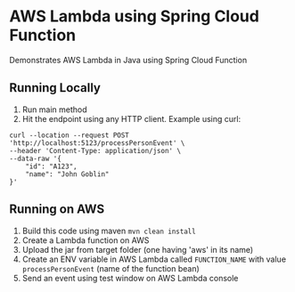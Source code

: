 # AWS Lambda using Spring Cloud Function

Demonstrates AWS Lambda in Java using Spring Cloud Function

## Running Locally

1) Run main method
2) Hit the endpoint using any HTTP client.
Example using curl:
```
curl --location --request POST 'http://localhost:5123/processPersonEvent' \
--header 'Content-Type: application/json' \
--data-raw '{
    "id": "A123",
    "name": "John Goblin"
}'
```

## Running on AWS
1) Build this code using maven `mvn clean install`
2) Create a Lambda function on AWS
3) Upload the jar from target folder (one having 'aws' in its name)
4) Create an ENV variable in AWS Lambda called `FUNCTION_NAME` with value `processPersonEvent` (name of the function bean)
5) Send an event using test window on AWS Lambda console
